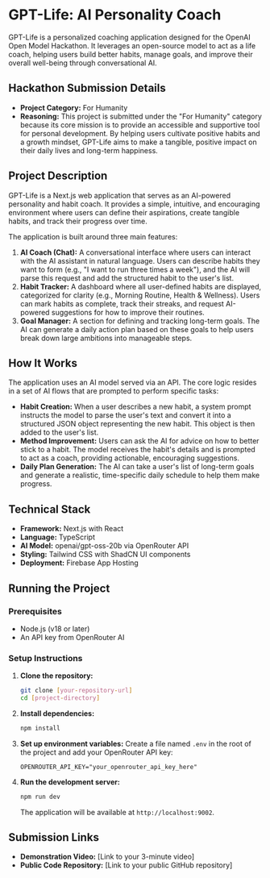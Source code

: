 # GPT-Life: AI Personality Coach

GPT-Life is a personalized coaching application designed for the OpenAI Open Model Hackathon. It leverages an open-source model to act as a life coach, helping users build better habits, manage goals, and improve their overall well-being through conversational AI.

## Hackathon Submission Details

- **Project Category:** For Humanity
- **Reasoning:** This project is submitted under the "For Humanity" category because its core mission is to provide an accessible and supportive tool for personal development. By helping users cultivate positive habits and a growth mindset, GPT-Life aims to make a tangible, positive impact on their daily lives and long-term happiness.

## Project Description

GPT-Life is a Next.js web application that serves as an AI-powered personality and habit coach. It provides a simple, intuitive, and encouraging environment where users can define their aspirations, create tangible habits, and track their progress over time.

The application is built around three main features:

1.  **AI Coach (Chat):** A conversational interface where users can interact with the AI assistant in natural language. Users can describe habits they want to form (e.g., "I want to run three times a week"), and the AI will parse this request and add the structured habit to the user's list.
2.  **Habit Tracker:** A dashboard where all user-defined habits are displayed, categorized for clarity (e.g., Morning Routine, Health & Wellness). Users can mark habits as complete, track their streaks, and request AI-powered suggestions for how to improve their routines.
3.  **Goal Manager:** A section for defining and tracking long-term goals. The AI can generate a daily action plan based on these goals to help users break down large ambitions into manageable steps.

## How It Works

The application uses an AI model served via an API. The core logic resides in a set of AI flows that are prompted to perform specific tasks:

-   **Habit Creation:** When a user describes a new habit, a system prompt instructs the model to parse the user's text and convert it into a structured JSON object representing the new habit. This object is then added to the user's list.
-   **Method Improvement:** Users can ask the AI for advice on how to better stick to a habit. The model receives the habit's details and is prompted to act as a coach, providing actionable, encouraging suggestions.
-   **Daily Plan Generation:** The AI can take a user's list of long-term goals and generate a realistic, time-specific daily schedule to help them make progress.

## Technical Stack

-   **Framework:** Next.js with React
-   **Language:** TypeScript
-   **AI Model:** openai/gpt-oss-20b via OpenRouter API
-   **Styling:** Tailwind CSS with ShadCN UI components
-   **Deployment:** Firebase App Hosting

## Running the Project

### Prerequisites
- Node.js (v18 or later)
- An API key from OpenRouter AI

### Setup Instructions
1.  **Clone the repository:**
    ```bash
    git clone [your-repository-url]
    cd [project-directory]
    ```

2.  **Install dependencies:**
    ```bash
    npm install
    ```

3.  **Set up environment variables:**
    Create a file named `.env` in the root of the project and add your OpenRouter API key:
    ```
    OPENROUTER_API_KEY="your_openrouter_api_key_here"
    ```

4.  **Run the development server:**
    ```bash
    npm run dev
    ```
    The application will be available at `http://localhost:9002`.

## Submission Links

-   **Demonstration Video:** [Link to your 3-minute video]
-   **Public Code Repository:** [Link to your public GitHub repository]
